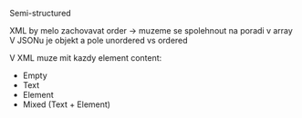 Semi-structured

XML by melo zachovavat order -> muzeme se spolehnout na poradi v array
V JSONu je objekt a pole unordered vs ordered

V XML muze mit kazdy element content:
- Empty
- Text
- Element
- Mixed (Text + Element)